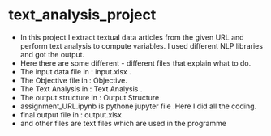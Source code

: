 # text_analysis_project
- In this project I extract textual data articles from the given URL and perform text analysis to compute variables. I used different NLP libraries and got the output.
- Here there are some different - different files that explain what to do.
- The input data file in : input.xlsx .
- The Objective file in : Objective.
- The Text Analysis in : Text Analysis .
- The output structure in : Output Structure
- assignment_URL.ipynb is pythone jupyter file .Here I did all the coding.
- final output file in : output.xlsx
- and other files are text files which are used in the programme
